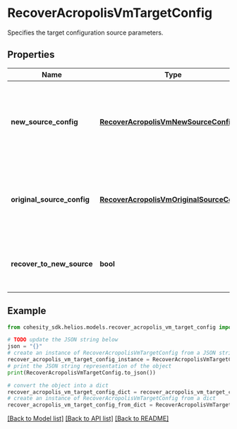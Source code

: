 # RecoverAcropolisVmTargetConfig

Specifies the target configuration source parameters.

## Properties

Name | Type | Description | Notes
------------ | ------------- | ------------- | -------------
**new_source_config** | [**RecoverAcropolisVmNewSourceConfig**](RecoverAcropolisVmNewSourceConfig.md) | Specifies the new destination Source configuration parameters where the VMs will be recovered. This is mandatory if recoverToNewSource is set to true. | [optional] 
**original_source_config** | [**RecoverAcropolisVmOriginalSourceConfig**](RecoverAcropolisVmOriginalSourceConfig.md) | Specifies the Source configuration if VM&#39;s are being recovered to Original Source. If not specified, all the configuration parameters will be retained. | [optional] 
**recover_to_new_source** | **bool** | Specifies the parameter whether the recovery should be performed to a new or an existing Source Target. | 

## Example

```python
from cohesity_sdk.helios.models.recover_acropolis_vm_target_config import RecoverAcropolisVmTargetConfig

# TODO update the JSON string below
json = "{}"
# create an instance of RecoverAcropolisVmTargetConfig from a JSON string
recover_acropolis_vm_target_config_instance = RecoverAcropolisVmTargetConfig.from_json(json)
# print the JSON string representation of the object
print(RecoverAcropolisVmTargetConfig.to_json())

# convert the object into a dict
recover_acropolis_vm_target_config_dict = recover_acropolis_vm_target_config_instance.to_dict()
# create an instance of RecoverAcropolisVmTargetConfig from a dict
recover_acropolis_vm_target_config_from_dict = RecoverAcropolisVmTargetConfig.from_dict(recover_acropolis_vm_target_config_dict)
```
[[Back to Model list]](../README.md#documentation-for-models) [[Back to API list]](../README.md#documentation-for-api-endpoints) [[Back to README]](../README.md)


